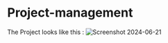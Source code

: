 # Project-management

The Project looks like this : ![Screenshot 2024-06-21](https://github.com/OmkarMadchetti5758/Project-management/assets/151734201/fbcc46ca-b6db-4206-ba6c-5107bfad810f)
